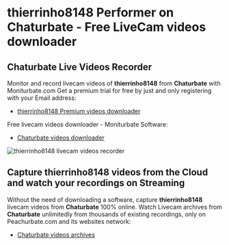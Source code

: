 # thierrinho8148 Performer on Chaturbate - Free LiveCam videos downloader

## Chaturbate Live Videos Recorder

Monitor and record livecam videos of **thierrinho8148** from **Chaturbate** with Moniturbate.com
Get a premium trial for free by just and only registering with your Email address:
* [thierrinho8148 Premium videos downloader](https://moniturbate.com/request-demo-licence-key.html)

Free livecam videos downloader - Moniturbate Software:
* [Chaturbate videos downloader](https://moniturbate.com/moniturbate-download-software.html)

![thierrinho8148 livecam videos recorder](https://peachurnet.com/templates/moniturbate-software.png)


## Capture thierrinho8148 videos from the Cloud and watch your recordings on Streaming

Without the need of downloading a software, capture **thierrinho8148** livecam videos from **Chaturbate** 100% online.
Watch Livecam archives from **Chaturbate** unlimitedly from thousands of existing recordings, only on Peachurbate.com and its websites network:
* [Chaturbate videos archives](https://peachurnet.com/)